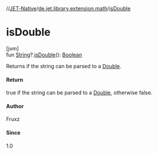 //[JET-Native](../../index.md)/[de.jet.library.extension.math](index.md)/[isDouble](is-double.md)

# isDouble

[jvm]\
fun [String](https://kotlinlang.org/api/latest/jvm/stdlib/kotlin/-string/index.html)?.[isDouble](is-double.md)(): [Boolean](https://kotlinlang.org/api/latest/jvm/stdlib/kotlin/-boolean/index.html)

Returns if the string can be parsed to a [Double](https://kotlinlang.org/api/latest/jvm/stdlib/kotlin/-double/index.html).

#### Return

true if the string can be parsed to a [Double](https://kotlinlang.org/api/latest/jvm/stdlib/kotlin/-double/index.html), otherwise false.

#### Author

Fruxz

#### Since

1.0
